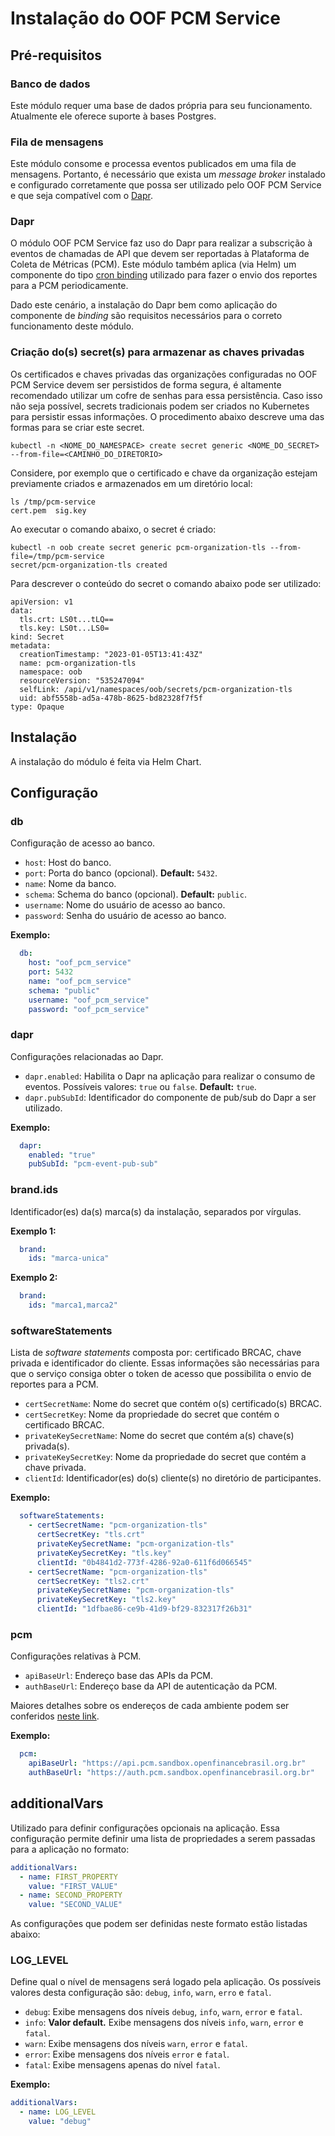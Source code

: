 # Instalação do OOF PCM Service

## Pré-requisitos

### Banco de dados

Este módulo requer uma base de dados própria para seu funcionamento. Atualmente
ele oferece suporte à bases Postgres.

### Fila de mensagens

Este módulo consome e processa eventos publicados em uma fila de mensagens.
Portanto, é necessário que exista um *message broker* instalado e configurado
corretamente que possa ser utilizado pelo OOF PCM Service e que seja compatível
com o [Dapr](/deploy/shared-definitions.md#dapr).

### Dapr

O módulo OOF PCM Service faz uso do Dapr para realizar a subscrição à eventos
de chamadas de API que devem ser reportadas à Plataforma de Coleta de Métricas
(PCM). Este módulo também aplica (via Helm) um componente do tipo
[cron binding](https://docs.dapr.io/reference/components-reference/supported-bindings/cron/)
utilizado para fazer o envio dos reportes para a PCM periodicamente.

Dado este cenário, a instalação do Dapr bem como aplicação do componente
de *binding* são requisitos necessários para o correto funcionamento deste
módulo.

### Criação do(s) secret(s) para armazenar as chaves privadas

Os certificados e chaves privadas das organizações configuradas no OOF PCM
Service devem ser persistidos de forma segura, é altamente recomendado utilizar
um cofre de senhas para essa persistência. Caso isso não seja possível, secrets
tradicionais podem ser criados no Kubernetes para persistir essas informações.
O procedimento abaixo descreve uma das formas para se criar este secret.

```shell
kubectl -n <NOME_DO_NAMESPACE> create secret generic <NOME_DO_SECRET> --from-file=<CAMINHO_DO_DIRETORIO>
```

Considere, por exemplo que o certificado e chave da organização estejam
previamente criados e armazenados em um diretório local:

```shell
ls /tmp/pcm-service
cert.pem  sig.key
```

Ao executar o comando abaixo, o secret é criado:

```shell
kubectl -n oob create secret generic pcm-organization-tls --from-file=/tmp/pcm-service
secret/pcm-organization-tls created
```

Para descrever o conteúdo do secret o comando abaixo pode ser utilizado:

```shell
apiVersion: v1
data:
  tls.crt: LS0t...tLQ==
  tls.key: LS0t...LS0=
kind: Secret
metadata:
  creationTimestamp: "2023-01-05T13:41:43Z"
  name: pcm-organization-tls
  namespace: oob
  resourceVersion: "535247094"
  selfLink: /api/v1/namespaces/oob/secrets/pcm-organization-tls
  uid: abf5558b-ad5a-478b-8625-bd82328f7f5f
type: Opaque
```

## Instalação

A instalação do módulo é feita via Helm Chart.

## Configuração

### db

Configuração de acesso ao banco.

* `host`: Host do banco.
* `port`: Porta do banco (opcional). **Default:** `5432`.
* `name`: Nome da banco.
* `schema`: Schema do banco (opcional). **Default:** `public`.
* `username`: Nome do usuário de acesso ao banco.
* `password`: Senha do usuário de acesso ao banco.

**Exemplo:**

```yaml
  db:
    host: "oof_pcm_service"
    port: 5432
    name: "oof_pcm_service"
    schema: "public"
    username: "oof_pcm_service"
    password: "oof_pcm_service"
```

### dapr

Configurações relacionadas ao Dapr.

* `dapr.enabled`: Habilita o Dapr na aplicação para realizar o consumo de
eventos.
Possíveis valores: `true` ou `false`. **Default:** `true`.
* `dapr.pubSubId`: Identificador do componente de pub/sub do Dapr a ser
utilizado.

**Exemplo:**

```yaml
  dapr:
    enabled: "true"
    pubSubId: "pcm-event-pub-sub"
```

### brand.ids

Identificador(es) da(s) marca(s) da instalação, separados por vírgulas.

**Exemplo 1:**

```yaml
  brand:
    ids: "marca-unica"
```

**Exemplo 2:**

```yaml
  brand:
    ids: "marca1,marca2"
```

### softwareStatements

Lista de *software statements* composta por: certificado BRCAC, chave privada e
identificador do cliente. Essas informações são necessárias para que o serviço
consiga obter o token de acesso que possibilita o envio de reportes para a PCM.

* `certSecretName`: Nome do secret que contém o(s) certificado(s) BRCAC.
* `certSecretKey`: Nome da propriedade do secret que contém o certificado
BRCAC.
* `privateKeySecretName`: Nome do secret que contém a(s) chave(s) privada(s).
* `privateKeySecretKey`: Nome da propriedade do secret que contém a chave
privada.
* `clientId`: Identificador(es) do(s) cliente(s) no diretório de participantes.

**Exemplo:**

```yaml
  softwareStatements:
    - certSecretName: "pcm-organization-tls"
      certSecretKey: "tls.crt"
      privateKeySecretName: "pcm-organization-tls"
      privateKeySecretKey: "tls.key"
      clientId: "0b4841d2-773f-4286-92a0-611f6d066545"
    - certSecretName: "pcm-organization-tls"
      certSecretKey: "tls2.crt"
      privateKeySecretName: "pcm-organization-tls"
      privateKeySecretKey: "tls2.key"
      clientId: "1dfbae86-ce9b-41d9-bf29-832317f26b31"
```

### pcm

Configurações relativas à PCM.

* `apiBaseUrl`: Endereço base das APIs da PCM.
* `authBaseUrl`: Endereço base da API de autenticação da PCM.

Maiores detalhes sobre os endereços de cada ambiente podem ser conferidos
[neste link](https://openfinancebrasil.atlassian.net/wiki/spaces/OF/pages/37945515/Manual+de+Integra+o#Endere%C3%A7os-base).

**Exemplo:**

```yaml
  pcm:
    apiBaseUrl: "https://api.pcm.sandbox.openfinancebrasil.org.br"
    authBaseUrl: "https://auth.pcm.sandbox.openfinancebrasil.org.br"
```

## additionalVars

Utilizado para definir configurações opcionais na aplicação. Essa configuração
permite definir uma lista de propriedades a serem passadas para a aplicação no formato:

```yaml
additionalVars:
  - name: FIRST_PROPERTY
    value: "FIRST_VALUE"
  - name: SECOND_PROPERTY
    value: "SECOND_VALUE"
```

As configurações que podem ser definidas neste formato estão listadas abaixo:

### LOG_LEVEL

Define qual o nível de mensagens será logado pela aplicação. Os possíveis
valores desta configuração são: `debug`, `info`, `warn`, `erro` e `fatal`.

* `debug`: Exibe mensagens dos níveis `debug`, `info`, `warn`, `error` e `fatal`.
* `info`: **Valor default.** Exibe mensagens dos níveis `info`, `warn`,
`error` e `fatal`.
* `warn`: Exibe mensagens dos níveis `warn`, `error` e `fatal`.
* `error`: Exibe mensagens dos níveis `error` e `fatal`.
* `fatal`: Exibe mensagens apenas do nível `fatal`.

**Exemplo:**

```yaml
additionalVars:
  - name: LOG_LEVEL
    value: "debug"
```
